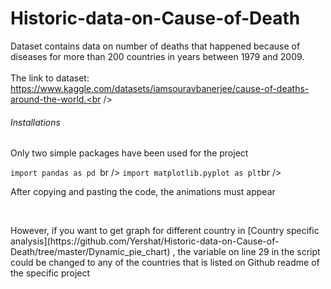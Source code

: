 # Historic-data-on-Cause-of-Death  <br />
Dataset contains data on number of deaths that happened because of diseases for more than 200 countries in years between 1979 and 2009.<br />
<br />
The link to dataset: https://www.kaggle.com/datasets/iamsouravbanerjee/cause-of-deaths-around-the-world.<br />

###### Installations
<p>Only two simple packages have been used for the project </p>

`import pandas as pd `br />
`import matplotlib.pyplot as plt`br />

<p>After copying and pasting the code, the animations must appear </p> <br />
<p>However, if you want to get graph for different country in [Country specific analysis](https://github.com/Yershat/Historic-data-on-Cause-of-Death/tree/master/Dynamic_pie_chart) , the variable on line 29 in the script could be changed to any of the countries that is listed on Github readme of the specific project</p>



